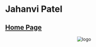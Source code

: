 # Jahanvi Patel

## <a href = "https://jahanvi316.github.io/jahanvipatel/"> Home Page </a>


<div className="App">
  <header className="App-header">
    <div className = "splash fadeOut" >
      <link rel="icon" href="%PUBLIC_URL%/favicon.ico?" />
      <img src="/jahanvipatel/static/media/mainLogo.79d3fc31.svg" className="App-logo" alt="logo"></img>
    </div>
  </header> 
 </div>
